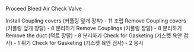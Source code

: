 Proceed Bleed Air Check Valve

Install Coupling covers (커플링 덮개 장착) -  11 조립
Remove Coupling covers (커플링 덮개 장탈) - 8 분리하기
Remove Couplings (커플링 장탈) - 8 분리하기 
Remove the duct (덕트 장탈) - 8 분리하기
Check for Gasketing (가스켓 육안 검사) - 1 쥐기 
Check for Gasketing (가스켓 육안 검사) - 2 응시
 